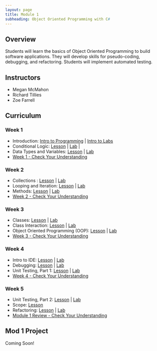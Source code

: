 ```yaml
---
layout: page
title: Module 1
subheading: Object Oriented Programming with C#
---
```


## Overview
Students will learn the basics of Object Oriented Programming to build software applications.  They will develop skills for pseudo-coding, debugging, and refactoring.  Students will implement automated testing.

## Instructors

* Megan McMahon
* Richard Tillies
* Zoe Farrell

## Curriculum

### Week 1
* Introduction: [Intro to Programming](./lessons/Week1/introToProgramming) &#124; [Intro to Labs](./labs/Week1/IntroToLabs)
* Conditional Logic: [Lesson](./lessons/Week1/ConditionalLogic) &#124; [Lab](./labs/Week1/ConditionalLogic) &#124;
* Data Types and Variables: [Lesson](./lessons/Week1/introToProgramming) &#124; [Lab](./labs/Week1/DatatypesAndVariables)
* [Week 1 - Check Your Understanding](./lessons/Week1/CFUReview)

### Week 2
* Collections : [Lesson](./lessons/Week2/Collections) &#124; [Lab](./labs/Week2/Collections)
* Looping and Iteration: [Lesson](./lessons/Week2/Looping) &#124; [Lab](./labs/Week2/Looping)
* Methods: [Lesson](./lessons/Week2/Methods) &#124; [Lab](./labs/Week2/Methods)
* [Week 2 - Check Your Understanding](./lessons/Week2/CFUReview)

### Week 3
* Classes: [Lesson](./lessons/Week3/Classes) &#124; [Lab](./labs/Week3/Classes)
* Class Interaction: [Lesson](./lessons/Week3/ClassInteraction) &#124; [Lab](./labs/Week3/ClassInteraction)
* Object Oriented Programming (OOP): [Lesson](./lessons/Week3/OOP) &#124; [Lab](./labs/Week3/OOP)
* [Week 3 - Check Your Understanding](./lessons/Week3/CFUReview)

### Week 4
* Intro to IDE: [Lesson](./lessons/Week4/IntroToIDE) &#124; [Lab](./labs/Week4/IntrotoIDE)
* Debugging: [Lesson](./lessons/Week4/Debugging) &#124; [Lab](./labs/Week4/Debugging)
* Unit Testing, Part 1: [Lesson](./lessons/Week4/UnitTestingI) &#124; [Lab](./labs/Week4/UnitTestingI)
* [Week 4 - Check Your Understanding](./lessons/Week4/CFUReview)

### Week 5
* Unit Testing, Part 2: [Lesson](./lessons/Week5/UnitTestingII) &#124; [Lab](./labs/Week5/UnitTestingII)
* Scope: [Lesson](./lessons/Week5/Scope)
* Refactoring: [Lesson](./lessons/Week5/Refactoring) &#124; [Lab](./labs/Week5/Refactoring)
* [Module 1 Review - Check Your Understanding](./lessons/Week5/Mod1Review)

## Mod 1 Project
Coming Soon!